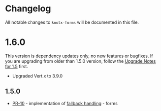 # Changelog
All notable changes to `knotx-forms` will be documented in this file.

# 1.6.0
This version is dependency updates only, no new features or bugfixes. If you are upgrading from older than 1.5.0 version, follow the [Upgrade Notes for 1.5](https://knotx.io/blog/release-1_5_0/) first.
- Upgraded Vert.x to 3.9.0

## 1.5.0
- [PR-10](https://github.com/Knotx/knotx-forms/pull/10) - implementation of [fallback handling](https://github.com/Cognifide/knotx/issues/466) - forms
